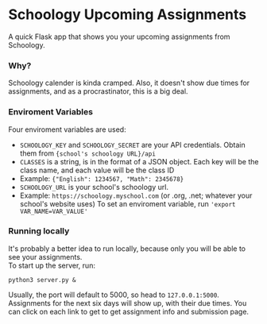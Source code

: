 # Schoology Upcoming Assignments
A quick Flask app that shows you your upcoming assignments from Schoology.

### Why?
Schoology calender is kinda cramped. Also, it doesn't show due times for assignments, and as a procrastinator, this is a big deal.

### Enviroment Variables
Four enviroment variables are used:
- `SCHOOLOGY_KEY` and `SCHOOLOGY_SECRET` are your API credentials. Obtain them from `{school's schoology URL}/api`
- `CLASSES` is a string, is in the format of a JSON object. Each key will be the class name, and each value will be the class ID
 - Example: `{"English": 1234567, "Math": 2345678}`
- `SCHOOLOGY_URL` is your school's schoology url. 
 - Example: `https://schoology.myschool.com` (or .org, .net; whatever your school's website uses)
To set an enviroment variable, run `'export VAR_NAME=VAR_VALUE'`

### Running locally
It's probably a better idea to run locally, because only you will be able to see your assignments. \
To start up the server, run:
    
    python3 server.py &

Usually, the port will default to 5000, so head to `127.0.0.1:5000`. Assignments for the next six days will show up, with their due times. You can click on each link to get to get assignment info and submission page.